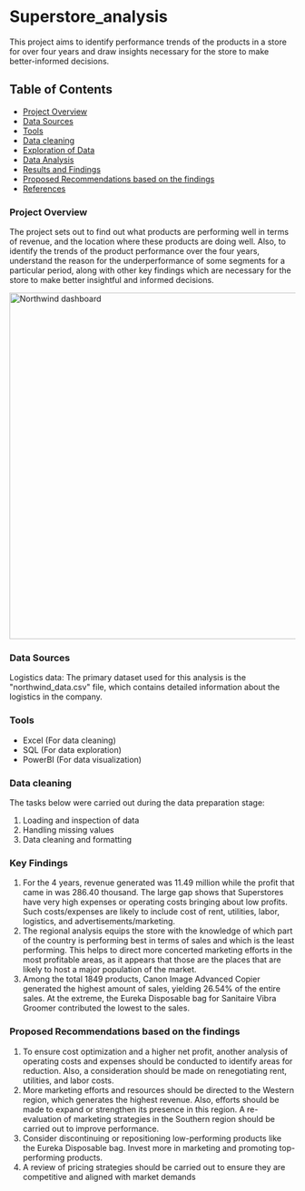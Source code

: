 # Superstore_analysis
This project aims to identify performance trends of the products in a store for over four years and draw insights necessary for the store to make better-informed decisions.
## Table of Contents
- [Project Overview](#project-overview)
- [Data Sources](#data-sources)
- [Tools](#tools)
- [Data cleaning](#data-cleaning)
- [Exploration of Data](#exploration-of-data)
- [Data Analysis](#data-analysis)
- [Results and Findings](#results-and-findings)
- [Proposed Recommendations based on the findings](#proposed-recommendations-based-on-the-findings)
- [References](#references)
### Project Overview
The project sets out to find out what products are performing well in terms of revenue, and the location where these products are doing well. Also, to identify the trends of the product performance over the four years, understand the reason for the underperformance of some segments for a particular period, along with other key findings which are necessary for the store to make better insightful and informed decisions.

<img width="611" alt="Northwind dashboard" src="[https://github.com/Evajoyous/Superstore_analysis/blob/main/superstore2.PNG]">

### Data Sources

Logistics data: The primary dataset used for this analysis is the "northwind_data.csv" file, which contains detailed information about the logistics in the company.

### Tools

- Excel (For data cleaning)
- SQL (For data exploration)
- PowerBI (For data visualization)

### Data cleaning
The tasks below were carried out during the data preparation stage:
1. Loading and inspection of data
2. Handling missing values
3. Data cleaning and formatting

### Key Findings

1.	For the 4 years, revenue generated was 11.49 million while the profit that came in was 286.40 thousand. The large gap shows that Superstores have very high expenses or operating costs bringing about low profits. Such costs/expenses are likely to include cost of rent, utilities, labor, logistics, and advertisements/marketing.
2. The regional analysis equips the store with the knowledge of which part of the country is performing best in terms of sales and which is the least performing. This helps to direct more concerted marketing efforts in the most profitable areas, as it appears that those are the places that are likely to host a major population of the market.  
3.	Among the total 1849 products, Canon Image Advanced Copier generated the highest amount of sales, yielding 26.54% of the entire sales. At the extreme, the Eureka Disposable bag for Sanitaire Vibra Groomer contributed the lowest to the sales.


### Proposed Recommendations based on the findings

1. To ensure cost optimization and a higher net profit, another analysis of operating costs and expenses should be conducted to identify areas for reduction. Also, a consideration should be made on renegotiating rent, utilities, and labor costs.
2. More marketing efforts and resources should be directed to the Western region, which generates the highest revenue. Also, efforts should be made to expand or strengthen its presence in this region.
A re-evaluation of marketing strategies in the Southern region should be carried out to improve performance.
3.  Consider discontinuing or repositioning low-performing products like the Eureka Disposable bag.
 Invest more in marketing and promoting top-performing products.
4. A review of pricing strategies should be carried out to ensure they are competitive and aligned with market demands
